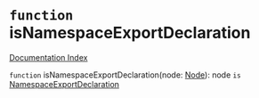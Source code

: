 # `function` isNamespaceExportDeclaration

[Documentation Index](../README.md)

`function` isNamespaceExportDeclaration(node: [Node](../interface.Node/README.md)): node `is` [NamespaceExportDeclaration](../interface.NamespaceExportDeclaration/README.md)